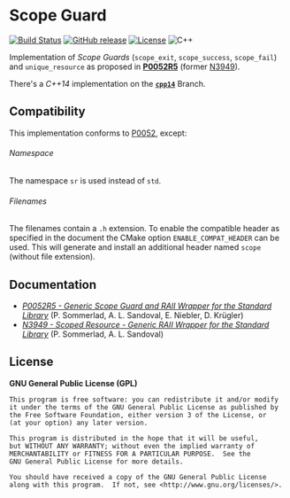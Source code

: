 # Scope Guard

[![Build Status](https://travis-ci.org/offa/scope-guard.svg?branch=master)](https://travis-ci.org/offa/scope-guard)
[![GitHub release](https://img.shields.io/github/release/offa/scope-guard.svg)](https://github.com/offa/scope-guard/releases)
[![License](https://img.shields.io/badge/license-GPLv3-yellow.svg)](LICENSE)
![C++](https://img.shields.io/badge/c++-17-green.svg)

Implementation of *Scope Guards* (`scope_exit`, `scope_success`, `scope_fail`) and `unique_resource` as proposed in [**P0052R5**][2] (former [N3949][1]).


There's a *C++14* implementation on the [**`cpp14`**](https://github.com/offa/scope-guard/tree/cpp14) Branch.


## Compatibility

This implementation conforms to [P0052][2], except:

###### Namespace
The namespace `sr` is used instead of `std`.

###### Filenames
The filenames contain a `.h` extension. To enable the compatible header as specified in the document the CMake option `ENABLE_COMPAT_HEADER` can be used. This will generate and install an additional header named `scope` (without file extension).


## Documentation

- [*P0052R5 - Generic Scope Guard and RAII Wrapper for the Standard Library*][2] (P. Sommerlad, A. L. Sandoval, E. Niebler, D. Krügler)
- [*N3949 - Scoped Resource - Generic RAII Wrapper for the Standard Library*][1] (P. Sommerlad, A. L. Sandoval)



## License

**GNU General Public License (GPL)**

    This program is free software: you can redistribute it and/or modify
    it under the terms of the GNU General Public License as published by
    the Free Software Foundation, either version 3 of the License, or
    (at your option) any later version.

    This program is distributed in the hope that it will be useful,
    but WITHOUT ANY WARRANTY; without even the implied warranty of
    MERCHANTABILITY or FITNESS FOR A PARTICULAR PURPOSE.  See the
    GNU General Public License for more details.

    You should have received a copy of the GNU General Public License
    along with this program.  If not, see <http://www.gnu.org/licenses/>.


[1]: http://www.open-std.org/jtc1/sc22/wg21/docs/papers/2014/n3949.pdf
[2]: http://www.open-std.org/jtc1/sc22/wg21/docs/papers/2017/p0052r5.pdf

